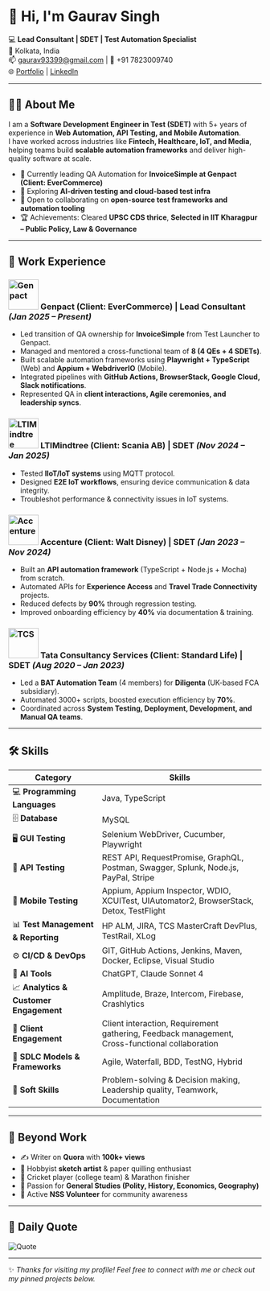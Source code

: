 # 👋 Hi, I'm Gaurav Singh  

💻 **Lead Consultant | SDET | Test Automation Specialist**  
📍 Kolkata, India  
📫 gaurav93399@gmail.com | 📱 +91 7823009740  
🌐 [Portfolio](https://gauravsingh20.github.io/gauravsingh/) | [LinkedIn](https://linkedin.com/in/gauravsingh-sdet)  

---

## 🧑‍💻 About Me  
I am a **Software Development Engineer in Test (SDET)** with 5+ years of experience in **Web Automation, API Testing, and Mobile Automation**.  
I have worked across industries like **Fintech, Healthcare, IoT, and Media**, helping teams build **scalable automation frameworks** and deliver high-quality software at scale.  

- 🔭 Currently leading QA Automation for **InvoiceSimple at Genpact (Client: EverCommerce)**  
- 🌱 Exploring **AI-driven testing and cloud-based test infra**  
- 🤝 Open to collaborating on **open-source test frameworks and automation tooling**  
- 🏆 Achievements: Cleared **UPSC CDS thrice**, **Selected in IIT Kharagpur – Public Policy, Law & Governance** 

---

## 🏢 Work Experience  

### <img src="https://upload.wikimedia.org/wikipedia/commons/a/a0/Genpact_logo.svg" alt="Genpact" width="60"/> Genpact (Client: EverCommerce) | Lead Consultant *(Jan 2025 – Present)*  
- Led transition of QA ownership for **InvoiceSimple** from Test Launcher to Genpact.  
- Managed and mentored a cross-functional team of **8 (4 QEs + 4 SDETs)**.  
- Built scalable automation frameworks using **Playwright + TypeScript** (Web) and **Appium + WebdriverIO** (Mobile).  
- Integrated pipelines with **GitHub Actions, BrowserStack, Google Cloud, Slack notifications**.  
- Represented QA in **client interactions, Agile ceremonies, and leadership syncs**.  

### <img src="https://upload.wikimedia.org/wikipedia/commons/9/9f/LTIMindtree_Logo.svg" alt="LTIMindtree" width="60"/> LTIMindtree (Client: Scania AB) | SDET *(Nov 2024 – Jan 2025)*  
- Tested **IIoT/IoT systems** using MQTT protocol.  
- Designed **E2E IoT workflows**, ensuring device communication & data integrity.  
- Troubleshot performance & connectivity issues in IoT systems.  

### <img src="https://upload.wikimedia.org/wikipedia/commons/1/1c/Accenture_logo.svg" alt="Accenture" width="60"/> Accenture (Client: Walt Disney) | SDET *(Jan 2023 – Nov 2024)*  
- Built an **API automation framework** (TypeScript + Node.js + Mocha) from scratch.  
- Automated APIs for **Experience Access** and **Travel Trade Connectivity** projects.  
- Reduced defects by **90%** through regression testing.  
- Improved onboarding efficiency by **40%** via documentation & training.  

### <img src="https://upload.wikimedia.org/wikipedia/commons/0/0e/Tata_Consultancy_Services_old_logo.svg" alt="TCS" width="60"/> Tata Consultancy Services (Client: Standard Life) | SDET *(Aug 2020 – Jan 2023)*  
- Led a **BAT Automation Team** (4 members) for **Diligenta** (UK-based FCA subsidiary).  
- Automated 3000+ scripts, boosted execution efficiency by **70%**.  
- Coordinated across **System Testing, Deployment, Development, and Manual QA teams**.  

---
## 🛠️ Skills  

| Category | Skills |
|----------|--------|
| 💻 **Programming Languages** | Java, TypeScript |
| 🗄️ **Database** | MySQL |
| 🖥️ **GUI Testing** | Selenium WebDriver, Cucumber, Playwright |
| 🔌 **API Testing** | REST API, RequestPromise, GraphQL, Postman, Swagger, Splunk, Node.js, PayPal, Stripe |
| 📱 **Mobile Testing** | Appium, Appium Inspector, WDIO, XCUITest, UIAutomator2, BrowserStack, Detox, TestFlight |
| 📊 **Test Management & Reporting** | HP ALM, JIRA, TCS MasterCraft DevPlus, TestRail, XLog |
| ⚙️ **CI/CD & DevOps** | GIT, GitHub Actions, Jenkins, Maven, Docker, Eclipse, Visual Studio |
| 🤖 **AI Tools** | ChatGPT, Claude Sonnet 4 |
| 📈 **Analytics & Customer Engagement** | Amplitude, Braze, Intercom, Firebase, Crashlytics |
| 🤝 **Client Engagement** | Client interaction, Requirement gathering, Feedback management, Cross-functional collaboration |
| 🧩 **SDLC Models & Frameworks** | Agile, Waterfall, BDD, TestNG, Hybrid |
| 🌟 **Soft Skills** | Problem-solving & Decision making, Leadership quality, Teamwork, Documentation |

---

## 🎨 Beyond Work  

- ✍️ Writer on **Quora** with **100k+ views**  
- 🎨 Hobbyist **sketch artist** & paper quilling enthusiast  
- 🏏 Cricket player (college team) & Marathon finisher  
- 🧠 Passion for **General Studies (Polity, History, Economics, Geography)**  
- 🌱 Active **NSS Volunteer** for community awareness  

---

## 🌟 Daily Quote  

![Quote](https://quotes-github-readme.vercel.app/api?type=horizontal&theme=default&background=transparent)

---
✨ *Thanks for visiting my profile! Feel free to connect with me or check out my pinned projects below.*  
